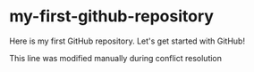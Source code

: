# my-first-github-repository
Here is my first GitHub repository. Let's get started with GitHub!

This line was modified manually during conflict resolution
